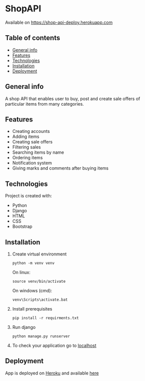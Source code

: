 # ShopAPI
Available on https://shop-api-deploy.herokuapp.com

## Table of contents
* [General info](#general-info)
* [Features](#features)
* [Technologies](#technologies)
* [Installation](#installation)
* [Deployment](#deployment)
<!-- * [Gifs](#gifs) -->

## General info
A shop API that enables user to buy, post and create sale offers of particular items from many categories.

## Features
* Creating accounts
* Adding items
* Creating sale offers
* Filtering sales
* Searching items by name
* Ordering items
* Notification system
* Giving marks and comments after buying items
<!-- #### See the [Gifs](#gifs). -->

## Technologies
Project is created with:
* Python
* Django
* HTML
* CSS
* Bootstrap

## Installation
1) Create virtual environment

    ```
    python -m venv venv
    ```
    On linux:
    ```
    source venv/bin/activate
    ```
    On windows (cmd):
    ```
    venv\Scripts\activate.bat
    ```
2) Install prerequisites
   ```
   pip install -r requirments.txt
   ```
3) Run django
    ```
    python manage.py runserver
    ```
4) To check your application go to [localhost](http://127.0.0.1:5000/)

## Deployment
App is deployed on [Heroku](https://dashboard.heroku.com/) and available [here](https://shop-api-deploy.herokuapp.com)
<!-- 
## Gifs
### 1. Filters
![](media/1.gif)
### 2. Ordering items
![](media/2.gif)
### 3. Notification system
![](media/3.gif) -->
